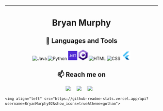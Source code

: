 
<hr>

  <h1 align="center">Bryan Murphy</h1>
  <h2  align="center">🧰 Languages and Tools</h2>
  <p align="center">
    <img alt="Java" width="30px"src="https://cdn.jsdelivr.net/gh/devicons/devicon/icons/java/java-original.svg"/>
    <img alt="Python" width="30px"src="https://cdn.jsdelivr.net/gh/devicons/devicon/icons/python/python-plain.svg" />
    <img alt="dotNet" width="30px"src="icons/dotnet.png" />
    <img alt="C#" width="30px"src="icons/csharp.png" />
    <img alt="HTML" width="30px"src="https://cdn.jsdelivr.net/gh/devicons/devicon/icons/html5/html5-plain.svg" />
    <img alt="CSS" width="30px"src="https://cdn.jsdelivr.net/gh/devicons/devicon/icons/css3/css3-plain.svg" />
    <img alt="Flutter" width="30px"src="icons/flutter.png" />
  </p>

  <h2  align="center">📫 Reach me on</h2>
  <p align="center">
    <a href="mailto:contact.bryanmurphy@gmail.com?subject=Hello%20Ileri,%20From%20Github"><img src="https://img.shields.io/badge/gmail-%23D14836.svg?&style=for-the-badge&logo=gmail&logoColor=white" /></a>&nbsp;&nbsp;&nbsp;&nbsp;
    <a target="_blank"href="https://www.linkedin.com/in/bryan-murphy02/"><img src="https://img.shields.io/badge/linkedin-%230077B5.svg?&style=for-the-badge&logo=linkedin&logoColor=white" /></a>&nbsp;&nbsp;&nbsp;&nbsp;
    <a target="_blank"href="https://discord.com/users/361239898159841280"><img src="https://img.shields.io/badge/Discord-%235865F2.svg?style=for-the-badge&logo=discord&logoColor=white" /></a>&nbsp;&nbsp;&nbsp;&nbsp;
    
  </p>
  



</hr>


    <img align="left" src="https://github-readme-stats.vercel.app/api?username=BryanMurphy02&show_icons=true&theme=gotham">


<!-- <img align="left" src="https://github-readme-stats.vercel.app/api/top-langs/?username=BryanMurphy02">-->



<!--https://ileriayo.github.io/markdown-badges/-->

<!--
**BryanMurphy02/BryanMurphy02** is a ✨ _special_ ✨ repository because its `README.md` (this file) appears on your GitHub profile.

Here are some ideas to get you started:

- 🔭 I’m currently working on ...
- 🌱 I’m currently learning ...
- 👯 I’m looking to collaborate on ...
- 🤔 I’m looking for help with ...
- 💬 Ask me about ...
- 📫 How to reach me: ...
- 😄 Pronouns: ...
- ⚡ Fun fact: ...
-->

